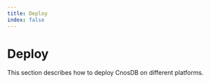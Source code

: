```yaml
---
title: Deploy
index: false
---
```


# Deploy

This section describes how to deploy CnosDB on different platforms.